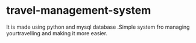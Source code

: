 # travel-management-system
It is made using python and mysql database .Simple system fro managing yourtravelling and making it more easier.
